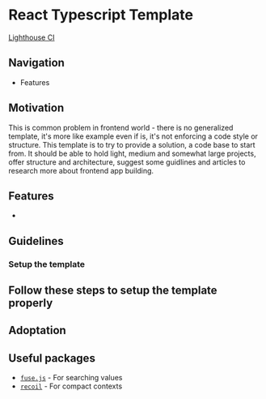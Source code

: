 # React Typescript Template
[Lighthouse CI]()

## Navigation

- Features

## Motivation

This is common problem in frontend world - there is no generalized template, it's more like example even if is, it's not enforcing a code style or structure. This template is to try to provide a solution, a code base to start from. It should be able to hold light, medium and somewhat large projects, offer structure and architecture, suggest some guidlines and articles to research more about frontend app building.

## Features

- 

## Guidelines

### Setup the template

Follow these steps to setup the template properly
- 

## Adoptation

## Useful packages

- [`fuse.js`](https://www.npmjs.com/package/fuse.js) - For searching values
- [`recoil`](https://www.npmjs.com/package/recoil) - For compact contexts
